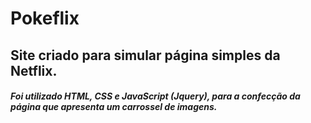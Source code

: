 # Pokeflix
## Site criado para simular página simples da Netflix.

##### Foi utilizado HTML, CSS e JavaScript (Jquery), para a confecção da página que apresenta um carrossel de imagens.
